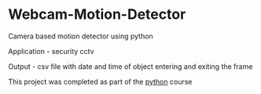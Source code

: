 # Webcam-Motion-Detector

Camera based motion detector using python

Application - security cctv

Output - csv file with date and time of object entering and exiting the frame

This project was completed as part of the [python](https://www.udemy.com/course/the-python-mega-course) course
